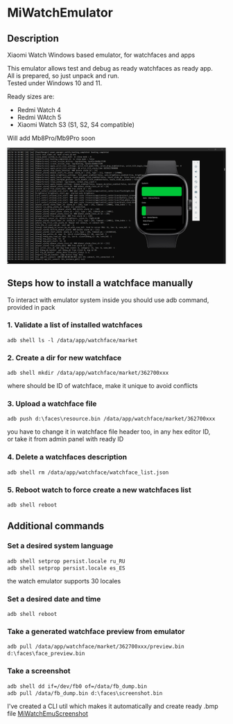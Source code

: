 # MiWatchEmulator
## Description
Xiaomi Watch Windows based emulator, for watchfaces and apps

This emulator allows test and debug as ready watchfaces as ready app.  
All is prepared, so just unpack and run.  
Tested under Windows 10 and 11.  

Ready sizes are:
- Redmi Watch 4
- Redmi WAtch 5
- Xiaomi Watch S3 (S1, S2, S4 compatible)

Will add Mb8Pro/Mb9Pro soon

![emulator RedmiWatch4](/img/emulator_rw4.png)

## Steps how to install a watchface manually

To interact with emulator system inside you should use adb command, provided in pack

### 1. Validate a list of installed watchfaces
```batchfile
adb shell ls -l /data/app/watchface/market
```

### 2. Create a dir for new watchface
```shell
adb shell mkdir /data/app/watchface/market/362700xxx
```
where should be ID of watchface,
make it unique to avoid conflicts

### 3. Upload a watchface file
```ssh
adb push d:\faces\resource.bin /data/app/watchface/market/362700xxx
```
you have to change it in watchface file header too, in any hex editor ID,  
or take it from admin panel with ready ID

### 4. Delete a watchfaces description
```
adb shell rm /data/app/watchface/watchface_list.json
```
### 5. Reboot watch to force create a new watchfaces list
```
adb shell reboot
```

## Additional commands
### Set a desired system language
```
adb shell setprop persist.locale ru_RU
adb shell setprop persist.locale es_ES
```
the watch emulator supports 30 locales

### Set a desired date and time
```
adb shell reboot
```
### Take a generated watchface preview from emulator
```ssh
adb pull /data/app/watchface/market/362700xxx/preview.bin d:\faces\face_preview.bin
```
### Take a screenshot
```
adb shell dd if=/dev/fb0 of=/data/fb_dump.bin
adb pull /data/fb_dump.bin d:\faces\screenshot.bin
```
I've created a CLI util which makes it automatically and create ready .bmp file
[MiWatchEmuScreenshot](https://github.com/m0tral/MiWatchEmuScreenshot)

